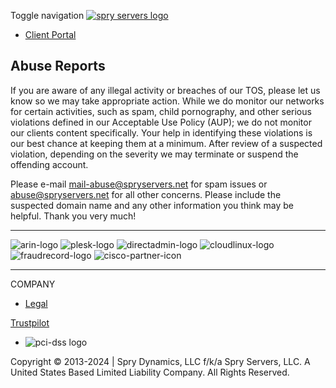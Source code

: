 Toggle navigation [![spry servers logo](https://b-cdn.spryservers.net/images/logo_300px_trans.png)](https://www.spryservers.net/)

* [Client Portal](https://www.spryservers.net/clients)

Abuse Reports
-------------

  
If you are aware of any illegal activity or breaches of our TOS, please let us know so we may take appropriate action. While we do monitor our networks for certain activities, such as spam, child pornography, and other serious violations defined in our Acceptable Use Policy (AUP); we do not monitor our clients content specifically. Your help in identifying these violations is our best chance at keeping them at a minimum. After review of a suspected violation, depending on the severity we may terminate or suspend the offending account.  
  
Please e-mail mail-abuse@spryservers.net for spam issues or abuse@spryservers.net for all other concerns. Please include the suspected domain name and any other information you think may be helpful. Thank you very much!  
  
  
  
  
  
  
  

* * *

   ![arin-logo](https://b-cdn.spryservers.net/images/arin-member-trans.png)  ![plesk-logo](https://b-cdn.spryservers.net/images/plesk_logo.png)   ![directadmin-logo](https://b-cdn.spryservers.net/images/logo_directadmin.png)   ![cloudlinux-logo](https://b-cdn.spryservers.net/images/cloudlinux.png)   ![fraudrecord-logo](https://b-cdn.spryservers.net/images/fraudrecord_md.png)   ![cisco-partner-icon](https://b-cdn.spryservers.net/images/cisco_partner_58x45.png)

* * *

COMPANY

* [Legal](https://www.spryservers.net/legal)

[Trustpilot](https://www.trustpilot.com/review/www.spryservers.net)

* ![pci-dss logo](https://b-cdn.spryservers.net/images/PCI-DSS-300x115.png)
    

Copyright © 2013-2024 | Spry Dynamics, LLC f/k/a Spry Servers, LLC. A United States Based Limited Liability Company. All Rights Reserved.
